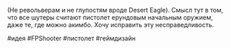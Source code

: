 (Не револьверам и не глупостям вроде Desert Eagle). Смысл тут в том, что все шутеры считают пистолет ерундовым начальным оружием, даже те, где можно акимбо. Хочу исправить эту несправедливость.

#идея #FPShooter #пистолет #геймдизайн